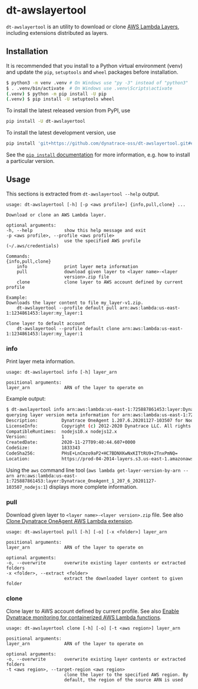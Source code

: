 # dt-awslayertool

`dt-awslayertool` is an utility to download or clone
[AWS Lambda Layers](https://docs.aws.amazon.com/lambda/latest/dg/configuration-layers.html),
including extensions distributed as layers.

## Installation

It is recommended that you install to a Python virtual environment (venv)
and update the `pip`, `setuptools` and `wheel` packages before installation.

```bash
$ python3 -m venv .venv # On Windows use "py -3" instead of "python3"
$ . .venv/bin/activate  # On Windows use .venv\Scripts\activate
(.venv) $ python -m pip install -U pip
(.venv) $ pip install -U setuptools wheel
```

To install the latest released version from PyPI, use

```bash
pip install -U dt-awslayertool
```

To install the latest development version, use

```bash
pip install 'git+https://github.com/dynatrace-oss/dt-awslayertool.git#egg=dt-awslayertool'
```

See the [`pip install` documentation](https://pip.pypa.io/en/stable/cli/pip_install/#git)
for more information, e.g. how to install a particular version.

## Usage

This sections is extracted from `dt-awslayertool --help` output.

    usage: dt-awslayertool [-h] [-p <aws profile>] {info,pull,clone} ...

    Download or clone an AWS Lambda layer.

    optional arguments:
    -h, --help            show this help message and exit
    -p <aws profile>, --profile <aws profile>
                          use the specified AWS profile (~/.aws/credentials)

    Commands:
    {info,pull,clone}
        info              print layer meta information
        pull              download given layer to <layer name>-<layer
                          version>.zip file
        clone             clone layer to AWS account defined by current profile

    Example:
    Downloads the layer content to file my_layer-v1.zip.
        dt-awslayertool --profile default pull arn:aws:lambda:us-east-1:1234861453:layer:my_layer:1

    Clone layer to default account
        dt-awslayertool --profile default clone arn:aws:lambda:us-east-1:1234861453:layer:my_layer:1

### info

Print layer meta information.

    usage: dt-awslayertool info [-h] layer_arn

    positional arguments:
    layer_arn             ARN of the layer to operate on

Example output:

```bash
$ dt-awslayertool info arn:aws:lambda:us-east-1:725887861453:layer:Dynatrace_OneAgent_1_207_6_20201127-103507_nodejs:1
querying layer version meta information for arn:aws:lambda:us-east-1:725887861453:layer:Dynatrace_OneAgent_1_207_6_20201127-103507_nodejs:1
Description:         Dynatrace OneAgent 1.207.6.20201127-103507 for Node.js runtime.
LicenseInfo:         Copyright (c) 2012-2020 Dynatrace LLC. All rights reserved.
CompatibleRuntimes:  nodejs10.x nodejs12.x
Version:             1
CreatedDate:         2020-11-27T09:40:44.607+0000
CodeSize:            1833343
CodeSha256:          PHsE+LnCmzo9aP2+HC7BDNXKwNxKITtRU9+2TnxPmNQ=
Location:            https://prod-04-2014-layers.s3.us-east-1.amazonaws.com/snapshots/725887861453/Dynatrace_OneAgent_1_207_6_20201127-103507_nodejs-75cf9f3f-85f9-4134-a48c-d11acc158daf?versionId=...
```

Using the `aws` command line tool (`aws lambda get-layer-version-by-arn --arn arn:aws:lambda:us-east-1:725887861453:layer:Dynatrace_OneAgent_1_207_6_20201127-103507_nodejs:1`)
displays more complete information.

### pull

Download given layer to `<layer name>-<layer version>.zip` file.
See also [Clone Dynatrace OneAgent AWS Lambda extension](docs/CloneExtensionHowto.md).

    usage: dt-awslayertool pull [-h] [-o] [-x <folder>] layer_arn

    positional arguments:
    layer_arn             ARN of the layer to operate on

    optional arguments:
    -o, --overwrite       overwrite existing layer contents or extracted folders
    -x <folder>, --extract <folder>
                          extract the downloaded layer content to given folder

### clone

Clone layer to AWS account defined by current profile.
See also [Enable Dynatrace monitoring for containerized AWS Lambda functions](docs/ContainerizedLambdaHowto.md).

    usage: dt-awslayertool clone [-h] [-o] [-t <aws region>] layer_arn

    positional arguments:
    layer_arn             ARN of the layer to operate on

    optional arguments:
    -o, --overwrite       overwrite existing layer contents or extracted folders
    -t <aws region>, --target-region <aws region>
                          clone the layer to the specified AWS region. By
                          default, the region of the source ARN is used
